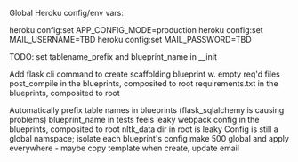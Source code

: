 Global Heroku config/env vars:

  heroku config:set APP_CONFIG_MODE=production
  heroku config:set MAIL_USERNAME=TBD
  heroku config:set MAIL_PASSWORD=TBD


TODO:
  set tablename_prefix and blueprint_name in __init


  Add flask cli command to create scaffolding blueprint w. empty req'd files
  post_compile in the blueprints, composited to root
  requirements.txt in the blueprints, composited to root


  Automatically prefix table names in blueprints (flask_sqlalchemy is causing problems)
  blueprint_name in tests feels leaky
  webpack config in the blueprints, composited to root
  nltk_data dir in root is leaky
  Config is still a global namspace; isolate each blueprint's config
  make 500 global and apply everywhere -  maybe copy template when create, update email

